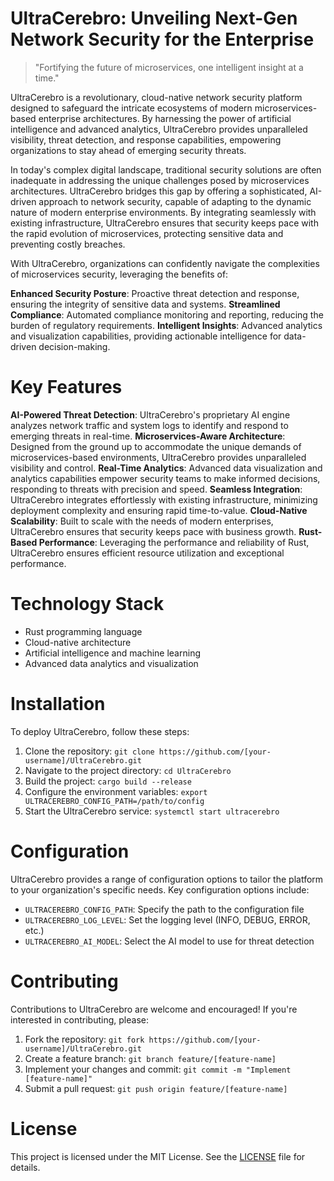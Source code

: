 <!-- UltraCerebro_20250726103625_4624 -->

# UltraCerebro: Unveiling Next-Gen Network Security for the Enterprise
> "Fortifying the future of microservices, one intelligent insight at a time."

UltraCerebro is a revolutionary, cloud-native network security platform designed to safeguard the intricate ecosystems of modern microservices-based enterprise architectures. By harnessing the power of artificial intelligence and advanced analytics, UltraCerebro provides unparalleled visibility, threat detection, and response capabilities, empowering organizations to stay ahead of emerging security threats.

In today's complex digital landscape, traditional security solutions are often inadequate in addressing the unique challenges posed by microservices architectures. UltraCerebro bridges this gap by offering a sophisticated, AI-driven approach to network security, capable of adapting to the dynamic nature of modern enterprise environments. By integrating seamlessly with existing infrastructure, UltraCerebro ensures that security keeps pace with the rapid evolution of microservices, protecting sensitive data and preventing costly breaches.

With UltraCerebro, organizations can confidently navigate the complexities of microservices security, leveraging the benefits of:

**Enhanced Security Posture**: Proactive threat detection and response, ensuring the integrity of sensitive data and systems.
**Streamlined Compliance**: Automated compliance monitoring and reporting, reducing the burden of regulatory requirements.
**Intelligent Insights**: Advanced analytics and visualization capabilities, providing actionable intelligence for data-driven decision-making.

# Key Features

**AI-Powered Threat Detection**: UltraCerebro's proprietary AI engine analyzes network traffic and system logs to identify and respond to emerging threats in real-time.
**Microservices-Aware Architecture**: Designed from the ground up to accommodate the unique demands of microservices-based environments, UltraCerebro provides unparalleled visibility and control.
**Real-Time Analytics**: Advanced data visualization and analytics capabilities empower security teams to make informed decisions, responding to threats with precision and speed.
**Seamless Integration**: UltraCerebro integrates effortlessly with existing infrastructure, minimizing deployment complexity and ensuring rapid time-to-value.
**Cloud-Native Scalability**: Built to scale with the needs of modern enterprises, UltraCerebro ensures that security keeps pace with business growth.
**Rust-Based Performance**: Leveraging the performance and reliability of Rust, UltraCerebro ensures efficient resource utilization and exceptional performance.

# Technology Stack

* Rust programming language
* Cloud-native architecture
* Artificial intelligence and machine learning
* Advanced data analytics and visualization

# Installation

To deploy UltraCerebro, follow these steps:

1. Clone the repository: `git clone https://github.com/[your-username]/UltraCerebro.git`
2. Navigate to the project directory: `cd UltraCerebro`
3. Build the project: `cargo build --release`
4. Configure the environment variables: `export ULTRACEREBRO_CONFIG_PATH=/path/to/config`
5. Start the UltraCerebro service: `systemctl start ultracerebro`

# Configuration

UltraCerebro provides a range of configuration options to tailor the platform to your organization's specific needs. Key configuration options include:

* `ULTRACEREBRO_CONFIG_PATH`: Specify the path to the configuration file
* `ULTRACEREBRO_LOG_LEVEL`: Set the logging level (INFO, DEBUG, ERROR, etc.)
* `ULTRACEREBRO_AI_MODEL`: Select the AI model to use for threat detection

# Contributing

Contributions to UltraCerebro are welcome and encouraged! If you're interested in contributing, please:

1. Fork the repository: `git fork https://github.com/[your-username]/UltraCerebro.git`
2. Create a feature branch: `git branch feature/[feature-name]`
3. Implement your changes and commit: `git commit -m "Implement [feature-name]"`
4. Submit a pull request: `git push origin feature/[feature-name]`

# License

This project is licensed under the MIT License. See the [LICENSE](https://github.com/[your-username]/UltraCerebro/blob/main/LICENSE) file for details.